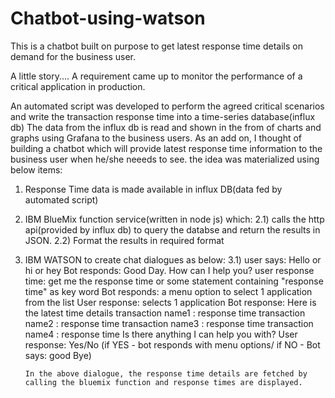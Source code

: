 # Chatbot-using-watson
This is a chatbot built on purpose to get latest response time details on demand for the business user.

A little story....
A requirement came up to monitor the performance of a critical application in production. 

An automated script was developed to perform the agreed critical scenarios and write the transaction response time into a time-series database(influx db)
The data from the influx db is read and shown in the from of charts and graphs using Grafana to the business users.
As an add on, I thought of building a chatbot which will provide latest response time information to the business user when he/she neeeds to see.
the idea was materialized using below items:
1) Response Time data is made available in influx DB(data fed by automated script)
2) IBM BlueMix function service(written in node js) which:
  2.1) calls the http api(provided by influx db) to query the databse and return the results in JSON.
  2.2) Format the results in required format
3) IBM WATSON to create chat dialogues as below:
  3.1) user says: Hello or hi or hey
       Bot responds: Good Day. How can I help you?
       user response time: get me the response time or some statement containing "response time" as key word
       Bot responds: a menu option to select 1 application from the list
       User response: selects 1 application
       Bot response: Here is the latest time details
                     transaction name1 : response time
                     transaction name2 : response time
                     transaction name3 : response time
                     transaction name4 : response time
                    Is there anything I can help you with?
       User response: Yes/No (if YES - bot responds with menu options/ if NO - Bot says: good Bye)
       
       In the above dialogue, the response time details are fetched by calling the bluemix function and response times are displayed.
